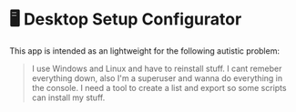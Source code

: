 # :desktop_computer: Desktop Setup Configurator

This app is intended as an lightweight for the following autistic problem:

> I use Windows and Linux and have to reinstall stuff. I cant remeber everything down, also I'm a superuser and wanna do everything in the console. I need a tool to create a list and export so some scripts can install my stuff.
